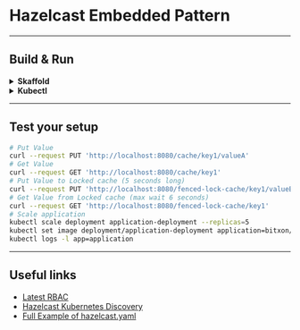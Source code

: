 # Hazelcast Embedded Pattern

---
## Build & Run

<details>
  <summary><b>Skaffold</b></summary>

Execute Skaffold in dev mode
```bash
skaffold run
```

</details>

<details>
  <summary><b>Kubectl</b></summary>

1. Build Docker image and Push
```bash
docker build -t bitxon/app-hz-embedded:1 -t bitxon/app-hz-embedded:2 -t bitxon/app-hz-embedded:3 .
#docker push bitxon/app-hz-embedded:1
```
 Update to version 2
```bash
kubectl set image deployment/application-deployment application=bitxon/app-hz-embedded:2
kubectl set image statefulset.apps/application-deployment application=bitxon/app-hz-embedded:2


```

```bash
watch kubectl logs -l app=application | grep 'DESTROY MY_ENTITY'
```

2. Deploy to Kubernetes
```bash
# Apply hazelcast RBAC
kubectl apply -f k8s/hazelcast-rbac.yaml
# Expose hazelcast(5701) for discovery
kubectl apply -f k8s/hazelcast-service.yaml
# Create application deployment
kubectl apply -f k8s/app-deployment.yaml
# Expose application(8080)
kubectl apply -f k8s/app-service.yaml
```

3. Expose service port to local machine
```bash
# Expose(8080) service to local machine
kubectl port-forward service/application-service 8080:8080
```

Cleanup
```bash
kubectl delete -f k8s/app-service.yaml
kubectl delete -f k8s/app-deployment.yaml
kubectl delete -f k8s/hazelcast-service.yaml
kubectl delete -f k8s/hazelcast-rbac.yaml
```

</details>

---
## Test your setup
```bash
# Put Value
curl --request PUT 'http://localhost:8080/cache/key1/valueA'
# Get Value
curl --request GET 'http://localhost:8080/cache/key1'
# Put Value to Locked cache (5 seconds long)
curl --request PUT 'http://localhost:8080/fenced-lock-cache/key1/valueB'
# Get Value from Locked cache (max wait 6 seconds)
curl --request GET 'http://localhost:8080/fenced-lock-cache/key1'
# Scale application
kubectl scale deployment application-deployment --replicas=5
kubectl set image deployment/application-deployment application=bitxon/app-hz-embedded:2
kubectl logs -l app=application
```

---
## Useful links
- [Latest RBAC](https://raw.githubusercontent.com/hazelcast/hazelcast-kubernetes/master/rbac.yaml)
- [Hazelcast Kubernetes Discovery](https://github.com/hazelcast/hazelcast-kubernetes)
- [Full Example of hazelcast.yaml](https://github.com/hazelcast/hazelcast/blob/master/hazelcast/src/main/resources/hazelcast-full-example.yaml)
